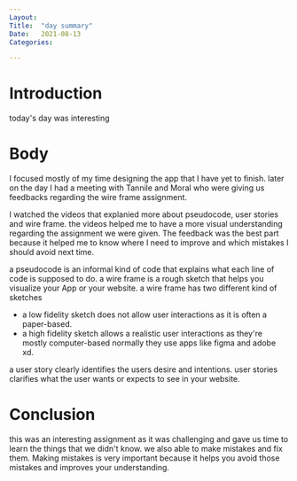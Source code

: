 ```yaml
---
Layout:
Title:	"day summary"
Date:	2021-08-13
Categories:

---
```


# Introduction

today's day was interesting

# Body

I focused mostly of my time designing the app that I have yet to finish.
later on the day I had a meeting with Tannile and Moral who were giving us feedbacks regarding the 
wire frame assignment.

I watched the videos that explanied more about pseudocode, user stories and wire frame.
the videos helped me to have a more visual understanding regarding the assignment we were given.
The feedback was the best part because it helped me to know where I need to improve and which mistakes I should
avoid next time.

a pseudocode is an informal kind of code that explains what each line of code is supposed to do.
a wire frame is a rough sketch that helps you visualize your App or your website.
a wire frame has two different kind of sketches
* a low fidelity sketch does not allow user interactions as it is often a paper-based.
* a high fidelity sketch allows a realistic user interactions as they're mostly computer-based
normally they use apps like figma and adobe xd.

a user story clearly identifies the users desire and intentions.
user stories clarifies what the user wants or expects to see in your website.

# Conclusion

this was an interesting assignment as it was challenging and gave us time to learn 
the things that we didn't know. we also able to make mistakes and fix them.
Making mistakes is very important because it helps you avoid those mistakes and improves your understanding.